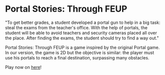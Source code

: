 # Portal Stories: Through FEUP

"To get better grades, a student developed a portal gun to help in a big task: steal the exams from the teacher's office. With the help of portals, the student will be able to avoid teachers and security cameras placed all over the place. After finding the exams, the student should try to find a way out."

Portal Stories: Through FEUP is a game inspired by the original Portal game. In our version, the game is 2D but the objective is similar: the player must use his portals to reach a final destination, surpassing many obstacles.

Play now on [here](https://samuuuh.itch.io/portal-stories-through-feup)!